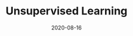 ---
# ===== Title, summary, and position in the left sidebar =====
linktitle: 
summary: 
weight: 300
# =========================================================

# ========== Basic metadata ==========
title: Unsupervised Learning
date: 2020-08-16
draft: false
type: book # page type
authors: ["admin"]
tags: ["Deep Learning", "Unsupervised Learning"]
categories: ["Deep Learning"]
toc: true # Show table of contents
# ====================================

# ========== Advanced metadata ========== 
profile: false  # Show author profile?
reading_time: true # Show estimated reading time?
share: true  # Show social sharing links?
featured: true
comments: true  # Show comments?
disable_comment: false
commentable: true  # Allow visitors to comment? Supported by the Page, Post, and Book content types.
editable: false  # Allow visitors to edit the page? Supported by the Page, Post, and Book content types.

# Optional header image (relative to `assets/media/` folder).
header:
  caption: ""
  image: ""
---